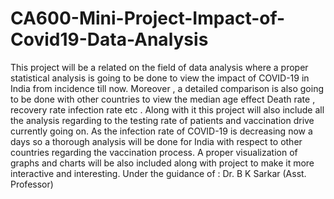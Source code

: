 # CA600-Mini-Project-Impact-of-Covid19-Data-Analysis
This project will be a related on the field of data analysis where a proper statistical analysis is going to be done to view the impact of COVID-19 in India from incidence till now. Moreover , a detailed comparison is also going to be done with other countries to view the median age effect Death rate , recovery rate infection rate etc . Along with it this project will also include all the analysis regarding to the testing rate of patients and vaccination drive currently going on. As the infection rate of COVID-19 is decreasing now a days so a thorough analysis will be done for India with respect to other countries regarding the vaccination process. A proper visualization of graphs and charts will be also included along with project to make it more interactive and interesting.
Under the guidance of : Dr. B K Sarkar (Asst. Professor)
